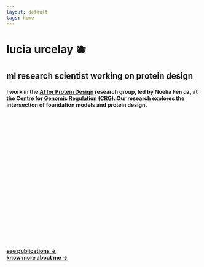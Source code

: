```yaml
---
layout: default
tags: home
---
```


# lucia urcelay 🫐

## ml research scientist working on protein design

#### I work in the [AI for Protein Design](https://www.aiproteindesign.com/) research group, led by Noelia Ferruz, at the [Centre for Genomic Regulation (CRG)](https://www.crg.eu/). Our research explores the intersection of foundation models and protein design.

<!-- Mol* CSS and JS -->
<link rel="stylesheet" href="{{ '/assets/molstar/molstar.css' | relative_url }}">
<script src="{{ '/assets/molstar/molstar.js' | relative_url }}"></script>

<!-- Viewer container -->
<div id="molstar-wrapper" style="display: flex; justify-content: center; margin: 2rem 0;">
  <div id="molstar-container"
       style="width: 400px; height: 300px; position: relative; border-radius: 8px; overflow: hidden;">
  </div>
</div>

<!-- Mol* Viewer Script -->
<script>
  document.addEventListener('DOMContentLoaded', function () {
    const molstar = window.molstar;

    if (!molstar) {
      console.error("Mol* not loaded");
      return;
    }

    molstar.Viewer.create("molstar-container", {
      layoutIsExpanded: false,
      layoutShowControls: false,
      layoutShowSequence: false,
      layoutShowLeftPanel: false,
      viewportShowExpand: true,
      viewportShowSelectionMode: false,
    }).then(viewer => {
      viewer.loadPdb("6B68");
    });
  });
</script>


<p style="margin-top: 25px;">
  <a href="{{ site.baseurl }}/publications"><strong>see publications →</strong></a>  
  <br>  
  <a href="{{ site.baseurl }}/about"><strong>know more about me →</strong></a>  
</p>

<!--
[**See publications →**]({{ site.baseurl }}/publications)

[**Know more about me →**]({{ site.baseurl }}/about)
-->